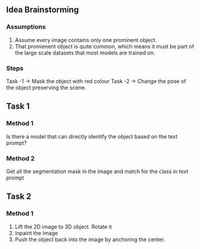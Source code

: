 ## Idea Brainstorming

### Assumptions

1. Assume every image contains only one prominent object.
2. That promienent object is quite common, which means it must be part of the large scale datasets that most models are trained on.

### Steps
Task -1 -> Mask the object with red colour
Task -2 -> Change the pose of the object preserving the scene.

## Task 1

### Method 1 

Is there a model that can directly identify the object based on the text prompt?

### Method 2

Get all the segmentation mask in the image and match for the class in text prompt

## Task 2

### Method 1
1. Lift the 2D image to 3D object. Rotate it
2. Inpaint the Image
3. Push the object back into the image by anchoring the center.
